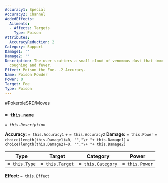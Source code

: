 ```yaml
---
Accuracy1: Special
Accuracy2: Channel
AddedEffects:
  Ailments:
  - Affects: Targets
    Type: Poison
Attributes:
  AccuracyReduction: 2
Category: Support
Damage1: ''
Damage2: ''
Description: The user scatters a small cloud of venomous dust that immediately causes
  coughing and fever.
Effect: Poison the Foe. -2 Accuracy.
Name: Poison Powder
Power: 0
Target: Foe
Type: Poison
---
```


#PokeroleSRD/Moves

### `= this.name`
*`= this.Description`*

**Accuracy:** `= this.Accuracy1` + `= this.Accuracy2`
**Damage:** `= this.Power` `= choice(length(this.Damage1)=0, "","\+ "+ this.Damage1)` `= choice(length(this.Damage2)=0, "","\+ "+ this.Damage2)`

| Type          | Target          | Category          | Power          |
| ------------- | --------------- | ----------------  | -------------- |
| `= this.Type` | `= this.Target` | `= this.Category` | `= this.Power` | 

**Effect:** `= this.Effect`
